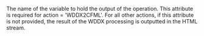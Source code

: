 The name of the variable to hold the output of the operation. This attribute is required for
		action = 'WDDX2CFML'. For all other actions, if this attribute is not provided, the result of the
		WDDX processing is outputted in the HTML stream.